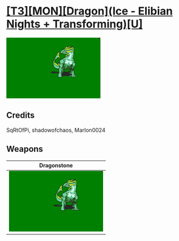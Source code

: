# [\[T3\]\[MON\]\[Dragon\]\(Ice - Elibian Nights + Transforming\)\[U\]](./)

<img src="./8.%20Dragonstone/Dragonstone_000.png" alt="[T3][MON][Dragon](Ice - Elibian Nights + Transforming)[U] standing" />

## Credits

SqRtOfPi, shadowofchaos, Marlon0024

## Weapons


|Dragonstone |
|  :---: |
| <img alt="Dragonstone animation" src="./8.%20Dragonstone/Dragonstone.gif" /> |

